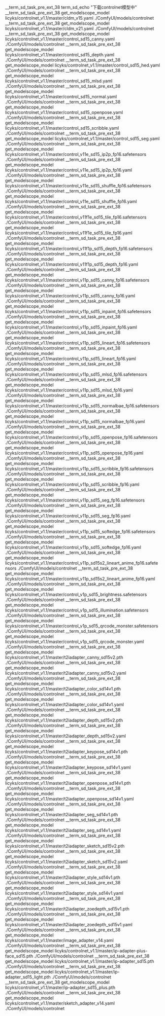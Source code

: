__term_sd_task_pre_ext_38 term_sd_echo "下载controlnet模型中"
__term_sd_task_pre_ext_38 get_modelscope_model licyks/controlnet_v1.1/master/cldm_v15.yaml ./ComfyUI/models/controlnet
__term_sd_task_pre_ext_38 get_modelscope_model licyks/controlnet_v1.1/master/cldm_v21.yaml ./ComfyUI/models/controlnet
__term_sd_task_pre_ext_38 get_modelscope_model licyks/controlnet_v1.1/master/control_sd15_canny.yaml ./ComfyUI/models/controlnet
__term_sd_task_pre_ext_38 get_modelscope_model licyks/controlnet_v1.1/master/control_sd15_depth.yaml ./ComfyUI/models/controlnet
__term_sd_task_pre_ext_38 get_modelscope_model licyks/controlnet_v1.1/master/control_sd15_hed.yaml ./ComfyUI/models/controlnet
__term_sd_task_pre_ext_38 get_modelscope_model licyks/controlnet_v1.1/master/control_sd15_mlsd.yaml ./ComfyUI/models/controlnet
__term_sd_task_pre_ext_38 get_modelscope_model licyks/controlnet_v1.1/master/control_sd15_normal.yaml ./ComfyUI/models/controlnet
__term_sd_task_pre_ext_38 get_modelscope_model licyks/controlnet_v1.1/master/control_sd15_openpose.yaml ./ComfyUI/models/controlnet
__term_sd_task_pre_ext_38 get_modelscope_model licyks/controlnet_v1.1/master/control_sd15_scribble.yaml ./ComfyUI/models/controlnet
__term_sd_task_pre_ext_38 get_modelscope_model licyks/controlnet_v1.1/master/control_sd15_seg.yaml ./ComfyUI/models/controlnet
__term_sd_task_pre_ext_38 get_modelscope_model licyks/controlnet_v1.1/master/control_v11e_sd15_ip2p_fp16.safetensors ./ComfyUI/models/controlnet
__term_sd_task_pre_ext_38 get_modelscope_model licyks/controlnet_v1.1/master/control_v11e_sd15_ip2p_fp16.yaml ./ComfyUI/models/controlnet
__term_sd_task_pre_ext_38 get_modelscope_model licyks/controlnet_v1.1/master/control_v11e_sd15_shuffle_fp16.safetensors ./ComfyUI/models/controlnet
__term_sd_task_pre_ext_38 get_modelscope_model licyks/controlnet_v1.1/master/control_v11e_sd15_shuffle_fp16.yaml ./ComfyUI/models/controlnet
__term_sd_task_pre_ext_38 get_modelscope_model licyks/controlnet_v1.1/master/control_v11f1e_sd15_tile_fp16.safetensors ./ComfyUI/models/controlnet
__term_sd_task_pre_ext_38 get_modelscope_model licyks/controlnet_v1.1/master/control_v11f1e_sd15_tile_fp16.yaml ./ComfyUI/models/controlnet
__term_sd_task_pre_ext_38 get_modelscope_model licyks/controlnet_v1.1/master/control_v11f1p_sd15_depth_fp16.safetensors ./ComfyUI/models/controlnet
__term_sd_task_pre_ext_38 get_modelscope_model licyks/controlnet_v1.1/master/control_v11f1p_sd15_depth_fp16.yaml ./ComfyUI/models/controlnet
__term_sd_task_pre_ext_38 get_modelscope_model licyks/controlnet_v1.1/master/control_v11p_sd15_canny_fp16.safetensors ./ComfyUI/models/controlnet
__term_sd_task_pre_ext_38 get_modelscope_model licyks/controlnet_v1.1/master/control_v11p_sd15_canny_fp16.yaml ./ComfyUI/models/controlnet
__term_sd_task_pre_ext_38 get_modelscope_model licyks/controlnet_v1.1/master/control_v11p_sd15_inpaint_fp16.safetensors ./ComfyUI/models/controlnet
__term_sd_task_pre_ext_38 get_modelscope_model licyks/controlnet_v1.1/master/control_v11p_sd15_inpaint_fp16.yaml ./ComfyUI/models/controlnet
__term_sd_task_pre_ext_38 get_modelscope_model licyks/controlnet_v1.1/master/control_v11p_sd15_lineart_fp16.safetensors ./ComfyUI/models/controlnet
__term_sd_task_pre_ext_38 get_modelscope_model licyks/controlnet_v1.1/master/control_v11p_sd15_lineart_fp16.yaml ./ComfyUI/models/controlnet
__term_sd_task_pre_ext_38 get_modelscope_model licyks/controlnet_v1.1/master/control_v11p_sd15_mlsd_fp16.safetensors ./ComfyUI/models/controlnet
__term_sd_task_pre_ext_38 get_modelscope_model licyks/controlnet_v1.1/master/control_v11p_sd15_mlsd_fp16.yaml ./ComfyUI/models/controlnet
__term_sd_task_pre_ext_38 get_modelscope_model licyks/controlnet_v1.1/master/control_v11p_sd15_normalbae_fp16.safetensors ./ComfyUI/models/controlnet
__term_sd_task_pre_ext_38 get_modelscope_model licyks/controlnet_v1.1/master/control_v11p_sd15_normalbae_fp16.yaml ./ComfyUI/models/controlnet
__term_sd_task_pre_ext_38 get_modelscope_model licyks/controlnet_v1.1/master/control_v11p_sd15_openpose_fp16.safetensors ./ComfyUI/models/controlnet
__term_sd_task_pre_ext_38 get_modelscope_model licyks/controlnet_v1.1/master/control_v11p_sd15_openpose_fp16.yaml ./ComfyUI/models/controlnet
__term_sd_task_pre_ext_38 get_modelscope_model licyks/controlnet_v1.1/master/control_v11p_sd15_scribble_fp16.safetensors ./ComfyUI/models/controlnet
__term_sd_task_pre_ext_38 get_modelscope_model licyks/controlnet_v1.1/master/control_v11p_sd15_scribble_fp16.yaml ./ComfyUI/models/controlnet
__term_sd_task_pre_ext_38 get_modelscope_model licyks/controlnet_v1.1/master/control_v11p_sd15_seg_fp16.safetensors ./ComfyUI/models/controlnet
__term_sd_task_pre_ext_38 get_modelscope_model licyks/controlnet_v1.1/master/control_v11p_sd15_seg_fp16.yaml ./ComfyUI/models/controlnet
__term_sd_task_pre_ext_38 get_modelscope_model licyks/controlnet_v1.1/master/control_v11p_sd15_softedge_fp16.safetensors ./ComfyUI/models/controlnet
__term_sd_task_pre_ext_38 get_modelscope_model licyks/controlnet_v1.1/master/control_v11p_sd15_softedge_fp16.yaml ./ComfyUI/models/controlnet
__term_sd_task_pre_ext_38 get_modelscope_model licyks/controlnet_v1.1/master/control_v11p_sd15s2_lineart_anime_fp16.safetensors ./ComfyUI/models/controlnet
__term_sd_task_pre_ext_38 get_modelscope_model licyks/controlnet_v1.1/master/control_v11p_sd15s2_lineart_anime_fp16.yaml ./ComfyUI/models/controlnet
__term_sd_task_pre_ext_38 get_modelscope_model licyks/controlnet_v1.1/master/control_v1p_sd15_brightness.safetensors ./ComfyUI/models/controlnet
__term_sd_task_pre_ext_38 get_modelscope_model licyks/controlnet_v1.1/master/control_v1p_sd15_illumination.safetensors ./ComfyUI/models/controlnet
__term_sd_task_pre_ext_38 get_modelscope_model licyks/controlnet_v1.1/master/control_v1p_sd15_qrcode_monster.safetensors ./ComfyUI/models/controlnet
__term_sd_task_pre_ext_38 get_modelscope_model licyks/controlnet_v1.1/master/control_v1p_sd15_qrcode_monster.yaml ./ComfyUI/models/controlnet
__term_sd_task_pre_ext_38 get_modelscope_model licyks/controlnet_v1.1/master/t2iadapter_canny_sd15v2.pth ./ComfyUI/models/controlnet
__term_sd_task_pre_ext_38 get_modelscope_model licyks/controlnet_v1.1/master/t2iadapter_canny_sd15v2.yaml ./ComfyUI/models/controlnet
__term_sd_task_pre_ext_38 get_modelscope_model licyks/controlnet_v1.1/master/t2iadapter_color_sd14v1.pth ./ComfyUI/models/controlnet
__term_sd_task_pre_ext_38 get_modelscope_model licyks/controlnet_v1.1/master/t2iadapter_color_sd14v1.yaml ./ComfyUI/models/controlnet
__term_sd_task_pre_ext_38 get_modelscope_model licyks/controlnet_v1.1/master/t2iadapter_depth_sd15v2.pth ./ComfyUI/models/controlnet
__term_sd_task_pre_ext_38 get_modelscope_model licyks/controlnet_v1.1/master/t2iadapter_depth_sd15v2.yaml ./ComfyUI/models/controlnet
__term_sd_task_pre_ext_38 get_modelscope_model licyks/controlnet_v1.1/master/t2iadapter_keypose_sd14v1.pth ./ComfyUI/models/controlnet
__term_sd_task_pre_ext_38 get_modelscope_model licyks/controlnet_v1.1/master/t2iadapter_keypose_sd14v1.yaml ./ComfyUI/models/controlnet
__term_sd_task_pre_ext_38 get_modelscope_model licyks/controlnet_v1.1/master/t2iadapter_openpose_sd14v1.pth ./ComfyUI/models/controlnet
__term_sd_task_pre_ext_38 get_modelscope_model licyks/controlnet_v1.1/master/t2iadapter_openpose_sd14v1.yaml ./ComfyUI/models/controlnet
__term_sd_task_pre_ext_38 get_modelscope_model licyks/controlnet_v1.1/master/t2iadapter_seg_sd14v1.pth ./ComfyUI/models/controlnet
__term_sd_task_pre_ext_38 get_modelscope_model licyks/controlnet_v1.1/master/t2iadapter_seg_sd14v1.yaml ./ComfyUI/models/controlnet
__term_sd_task_pre_ext_38 get_modelscope_model licyks/controlnet_v1.1/master/t2iadapter_sketch_sd15v2.pth ./ComfyUI/models/controlnet
__term_sd_task_pre_ext_38 get_modelscope_model licyks/controlnet_v1.1/master/t2iadapter_sketch_sd15v2.yaml ./ComfyUI/models/controlnet
__term_sd_task_pre_ext_38 get_modelscope_model licyks/controlnet_v1.1/master/t2iadapter_style_sd14v1.pth ./ComfyUI/models/controlnet
__term_sd_task_pre_ext_38 get_modelscope_model licyks/controlnet_v1.1/master/t2iadapter_style_sd14v1.yaml ./ComfyUI/models/controlnet
__term_sd_task_pre_ext_38 get_modelscope_model licyks/controlnet_v1.1/master/t2iadapter_zoedepth_sd15v1.pth ./ComfyUI/models/controlnet
__term_sd_task_pre_ext_38 get_modelscope_model licyks/controlnet_v1.1/master/t2iadapter_zoedepth_sd15v1.yaml ./ComfyUI/models/controlnet
__term_sd_task_pre_ext_38 get_modelscope_model licyks/controlnet_v1.1/master/image_adapter_v14.yaml ./ComfyUI/models/controlnet
__term_sd_task_pre_ext_38 get_modelscope_model licyks/controlnet_v1.1/master/ip-adapter-plus-face_sd15.pth ./ComfyUI/models/controlnet
__term_sd_task_pre_ext_38 get_modelscope_model licyks/controlnet_v1.1/master/ip-adapter_sd15.pth ./ComfyUI/models/controlnet
__term_sd_task_pre_ext_38 get_modelscope_model licyks/controlnet_v1.1/master/ip-adapter_sd15_light.pth ./ComfyUI/models/controlnet
__term_sd_task_pre_ext_38 get_modelscope_model licyks/controlnet_v1.1/master/ip-adapter_sd15_plus.pth ./ComfyUI/models/controlnet
__term_sd_task_pre_ext_38 get_modelscope_model licyks/controlnet_v1.1/master/sketch_adapter_v14.yaml ./ComfyUI/models/controlnet